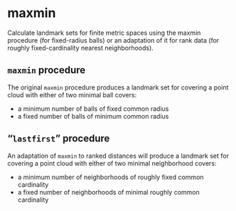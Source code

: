 
<!-- README.md is generated from README.Rmd. Please edit that file -->

# maxmin

Calculate landmark sets for finite metric spaces using the maxmin
procedure (for fixed-radius balls) or an adaptation of it for rank data
(for roughly fixed-cardinality nearest neighborhoods).

## `maxmin` procedure

The original `maxmin` procedure produces a landmark set for covering a
point cloud with either of two minimal ball covers:

  - a minimum number of balls of fixed common radius
  - a fixed number of balls of minimum common radius

## “`lastfirst`” procedure

An adaptation of `maxmin` to ranked distances will produce a landmark
set for covering a point cloud with either of two minimal neighborhood
covers:

  - a minimum number of neighborhoods of roughly fixed common
    cardinality
  - a fixed number of neighborhoods of minimal roughly common
    cardinality
